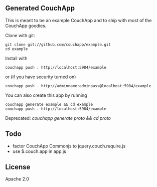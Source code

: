 
## Generated CouchApp

This is meant to be an example CouchApp and to ship with most of the CouchApp goodies.

Clone with git:

    git clone git://github.com/couchapp/example.git
    cd example

Install with 
    
    couchapp push . http://localhost:5984/example

or (if you have security turned on)

    couchapp push . http://adminname:adminpass@localhost:5984/example
  
You can also create this app by running

    couchapp generate example && cd example
    couchapp push . http://localhost:5984/example

Deprecated: *couchapp generate proto && cd proto*


## Todo

* factor CouchApp Commonjs to jquery.couch.require.js
* use $.couch.app in app.js

## License

Apache 2.0


